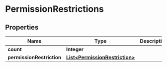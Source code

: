 
# PermissionRestrictions

## Properties
Name | Type | Description | Notes
------------ | ------------- | ------------- | -------------
**count** | **Integer** |  |  [optional]
**permissionRestriction** | [**List&lt;PermissionRestriction&gt;**](PermissionRestriction.md) |  |  [optional]



